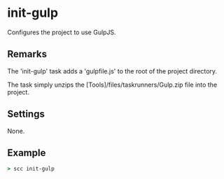 init-gulp
=========
Configures the project to use GulpJS.

Remarks
-------
The 'init-gulp' task adds a 'gulpfile.js' to the root of the project directory.

The task simply unzips the [Tools]/files/taskrunners/Gulp.zip file into the project.

Settings
--------
None.

Example
-------
```cmd
> scc init-gulp
```

